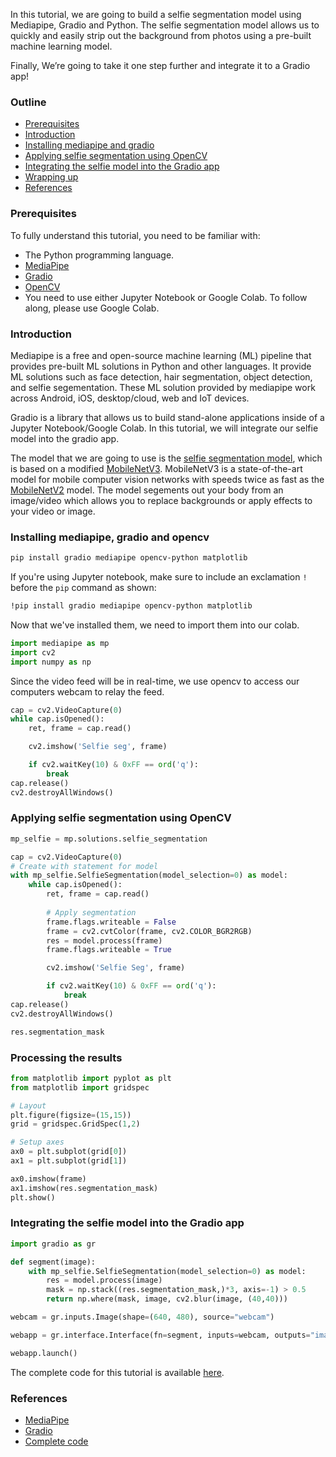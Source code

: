 In this tutorial, we are going to build a selfie segmentation model using Mediapipe, Gradio and Python. The selfie segmentation model allows us to quickly and easily strip out the background from photos using a pre-built machine learning model.

Finally, We’re going to take it one step further and integrate it to a Gradio app!

### Outline
- [Prerequisites](#prerequisites)
- [Introduction](#introduction)
- [Installing mediapipe and gradio](#installing-mediapipe-and-gradio)
- [Applying selfie segmentation using OpenCV](#applying-selfie-segmentation-using-opencv)
- [Integrating the selfie model into the Gradio app](#integrating-the-selfie-model-into-the-gradio-app)
- [Wrapping up](#wrapping-up)
- [References](#references)

### Prerequisites
To fully understand this tutorial, you need to be familiar with:
- The Python programming language.
- [MediaPipe](https://mediapipe.dev/)
- [Gradio](https://www.gradio.app/)
- [OpenCV](https://opencv.org/)
- You need to use either Jupyter Notebook or Google Colab. To follow along, please use Google Colab.

### Introduction
Mediapipe is a free and open-source machine learning (ML) pipeline that provides pre-built ML solutions in Python and other languages. It provide ML solutions such as face detection, hair segmentation, object detection, and selfie segementation. These ML solution provided by mediapipe work across Android, iOS, desktop/cloud, web and IoT devices.

Gradio is a library that allows us to build stand-alone applications inside of a Jupyter Notebook/Google Colab. In this tutorial, we will integrate our selfie model into the gradio app. 

The model that we are going to use is the [selfie segmentation model](https://google.github.io/mediapipe/solutions/selfie_segmentation), which is based on a modified [MobileNetV3](https://ai.googleblog.com/2019/11/introducing-next-generation-on-device.html). MobileNetV3 is a state-of-the-art model for mobile computer vision networks with speeds twice as fast as the [MobileNetV2](https://ai.googleblog.com/2018/04/mobilenetv2-next-generation-of-on.html) model. The model segements out your body from an image/video which allows you to replace backgrounds or apply effects to your video or image.

### Installing mediapipe, gradio and opencv

```bash
pip install gradio mediapipe opencv-python matplotlib
```
If you're using Jupyter notebook, make sure to include an exclamation `!` before the `pip` command as shown:

```bash
!pip install gradio mediapipe opencv-python matplotlib
```

Now that we've installed them, we need to import them into our colab.

```python
import mediapipe as mp
import cv2
import numpy as np
```

Since the video feed will be in real-time, we use opencv to access our computers webcam to relay the feed.

```python
cap = cv2.VideoCapture(0)
while cap.isOpened():
    ret, frame = cap.read()

    cv2.imshow('Selfie seg', frame)

    if cv2.waitKey(10) & 0xFF == ord('q'):
        break
cap.release()
cv2.destroyAllWindows()
```
### Applying selfie segmentation using OpenCV

```python
mp_selfie = mp.solutions.selfie_segmentation

cap = cv2.VideoCapture(0)
# Create with statement for model 
with mp_selfie.SelfieSegmentation(model_selection=0) as model: 
    while cap.isOpened():
        ret, frame = cap.read()
        
        # Apply segmentation
        frame.flags.writeable = False
        frame = cv2.cvtColor(frame, cv2.COLOR_BGR2RGB)
        res = model.process(frame)
        frame.flags.writeable = True

        cv2.imshow('Selfie Seg', frame)

        if cv2.waitKey(10) & 0xFF == ord('q'):
            break
cap.release()
cv2.destroyAllWindows()

res.segmentation_mask
```

### Processing the results

```python
from matplotlib import pyplot as plt
from matplotlib import gridspec

# Layout
plt.figure(figsize=(15,15))
grid = gridspec.GridSpec(1,2)

# Setup axes
ax0 = plt.subplot(grid[0])
ax1 = plt.subplot(grid[1])

ax0.imshow(frame)
ax1.imshow(res.segmentation_mask)
plt.show()


```
### Integrating the selfie model into the Gradio app

```python
import gradio as gr

def segment(image): 
    with mp_selfie.SelfieSegmentation(model_selection=0) as model: 
        res = model.process(image)
        mask = np.stack((res.segmentation_mask,)*3, axis=-1) > 0.5 
        return np.where(mask, image, cv2.blur(image, (40,40)))

webcam = gr.inputs.Image(shape=(640, 480), source="webcam")

webapp = gr.interface.Interface(fn=segment, inputs=webcam, outputs="image")

webapp.launch()
```

The complete code for this tutorial is available [here](ttps://colab.research.google.com/drive/1kmtLZGFZWboHVTmYwSh4m-5DgHVyRQ9u).

### References
- [MediaPipe](https://mediapipe.dev/)
- [Gradio](https://www.gradio.app/)
- [Complete code](https://colab.research.google.com/drive/1kmtLZGFZWboHVTmYwSh4m-5DgHVyRQ9u)
